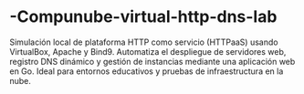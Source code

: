 # -Compunube-virtual-http-dns-lab
Simulación local de plataforma HTTP como servicio (HTTPaaS) usando VirtualBox, Apache y Bind9. Automatiza el despliegue de servidores web, registro DNS dinámico y gestión de instancias mediante una aplicación web en Go. Ideal para entornos educativos y pruebas de infraestructura en la nube.
